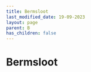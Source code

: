 ```yaml
---
title: Bermsloot
last_modified_date: 19-09-2023
layout: page
parent: B
has_children: false
---
```


Bermsloot
=========

